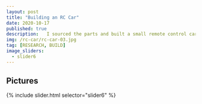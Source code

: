 ```yaml
---
layout: post
title: "Building an RC Car"
date: 2020-10-17
published: true
description:   I sourced the parts and built a small remote control car from the chassis up. In it's finished state it barely resembles the car it's based on. It is a 1:18 scale full aluminum chassis with adjustable linkages, suspension damping, brushless DC motor, and real 4WD with differentials!
img: /rc-car/rc-car-03.jpg
tag: [RESEARCH, BUILD]
image_sliders:
  - slider6
---
```


## Pictures

{% include slider.html selector="slider6" %}